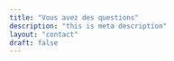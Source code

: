 ```yaml
---
title: "Vous avez des questions"
description: "this is meta description"
layout: "contact"
draft: false
---
```

